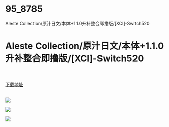# 95_8785
Aleste Collection/原汁日文/本体+1.1.0升补整合即撸版/[XCI]-Switch520
# Aleste Collection/原汁日文/本体+1.1.0升补整合即撸版/[XCI]-Switch520
 <br/></br>
[下载地址](https://www.switch520.cc/article/8785 "下载地址")
<br/></br>

<p><span style="color: #ffffff;"><strong><img src="https://www.switch520.cc/muke_img/upload_art_editor_20210101-1_8429641ce90fc36fa0f1aad37864de08.jpg"></strong></span></p>
<p><span style="color: #ffffff;"><strong><img src="https://www.switch520.cc/muke_img/upload_art_editor_20210101-1_35151ffdc2180eff225eed17ec489736.jpg"></strong></span></p>
<p><span style="color: #ffffff;"><strong><img src="https://www.switch520.cc/muke_img/upload_art_editor_20210101-1_11e71f8bff1bf92c9919268138e7f58d.jpg">&nbsp;</strong></span></p>
<p><span style="color: #ffffff;"><strong>&nbsp;</strong></span></p>

